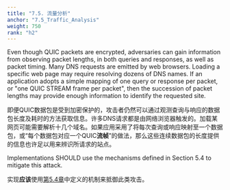 ```yaml
---
title: "7.5. 流量分析"
anchor: "7.5_Traffic_Analysis"
weight: 750
rank: "h2"
---
```


Even though QUIC packets are encrypted, adversaries can gain information from observing packet lengths, in both queries and responses, as well as packet timing. Many DNS requests are emitted by web browsers. Loading a specific web page may require resolving dozens of DNS names. If an application adopts a simple mapping of one query or response per packet, or "one QUIC STREAM frame per packet", then the succession of packet lengths may provide enough information to identify the requested site.

即便QUIC数据包是受到加密保护的，攻击者仍然可以通过观测查询与响应的数据包长度及耗时的方法获取信息。许多DNS请求都是由网络浏览器触发的。加载某网页可能需要解析十几个域名。如果应用采用了将每次查询或响应映射至一个数据包，或“每个数据包对应一个QUIC**流帧**”的做法，那么这些连续数据包的长度提供的信息也许足以用来辨识所请求的站点。

Implementations SHOULD use the mechanisms defined in Section 5.4 to mitigate this attack.

实现**应该**使用[第5.4章]()中定义的机制来抵御此类攻击。
